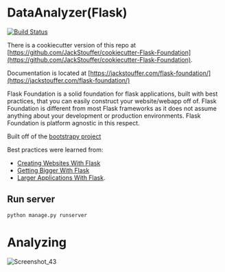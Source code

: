 # DataAnalyzer(Flask)
[![Build Status](https://travis-ci.org/JackStouffer/Flask-Foundation.png)](https://travis-ci.org/JackStouffer/Flask-Foundation)

There is a cookiecutter version of this repo at [https://github.com/JackStouffer/cookiecutter-Flask-Foundation](https://github.com/JackStouffer/cookiecutter-Flask-Foundation).

Documentation is located at [https://jackstouffer.com/flask-foundation/](https://jackstouffer.com/flask-foundation/)

Flask Foundation is a solid foundation for flask applications, built with best practices, that you can easily construct your website/webapp off of. Flask Foundation is different from most Flask frameworks as it does not assume anything about your development or production environments. Flask Foundation is platform agnostic in this respect.

Built off of the [bootstrapy project](https://github.com/kirang89/bootstrapy)

Best practices were learned from:

* [Creating Websites With Flask](http://maximebf.com/blog/2012/10/building-websites-in-python-with-flask/)
* [Getting Bigger With Flask](http://maximebf.com/blog/2012/11/getting-bigger-with-flask/)
* [Larger Applications With Flask](http://flask.pocoo.org/docs/patterns/packages/).

## Run server
``python manage.py runserver``

# Analyzing 
![Screenshot_43](https://user-images.githubusercontent.com/40516126/61350609-268d3700-a836-11e9-9096-a3f179ff283e.png)
